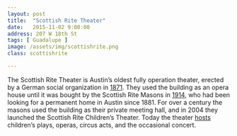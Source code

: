 ```yaml
---
layout: post
title:  "Scottish Rite Theater"
date:   2015-11-02 9:00:00
address: 207 W 18th St
tags: [ Guadalupe ]
image: /assets/img/scottishrite.png
class: scottishrite

---
```

The Scottish Rite Theater is Austin’s oldest fully operation theater, erected by a German social organization in [1871](http://www.hmdb.org/marker.asp?marker=25599). They used the building as an opera house until it was bought by the Scottish Rite Masons in [1914](https://upload.wikimedia.org/wikipedia/en/2/21/Ben_Hur_Temple%2C_Austin%2C_Texas_%281912%29.jpg), who had been looking for a permanent home in Austin since 1881. For over a century the masons used the building as their private meeting hall, and in 2004 they launched the Scottish Rite Children’s Theater. Today the theater [hosts](http://scottishritetheater.org/) children’s plays, operas, circus acts, and the occasional concert.
